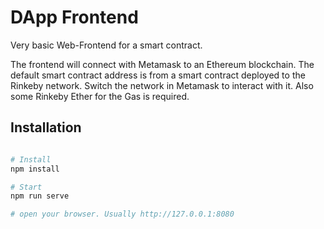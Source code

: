 # DApp Frontend

Very basic Web-Frontend for a smart contract.

The frontend will connect with Metamask to an Ethereum blockchain. The default smart contract address is from a smart contract deployed to the Rinkeby network. Switch the network in Metamask to interact with it. Also some Rinkeby Ether for the Gas is required. 

## Installation

```bash

# Install
npm install

# Start
npm run serve

# open your browser. Usually http://127.0.0.1:8080
```